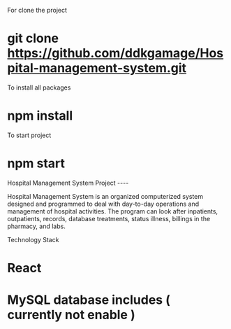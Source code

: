 For clone the project
# git clone https://github.com/ddkgamage/Hospital-management-system.git

To install all packages 
# npm install

To start project
# npm start

Hospital Management System Project ----

Hospital Management System is an organized computerized system designed 
and programmed to deal with day-to-day operations and management of 
hospital activities. The program can look after inpatients, outpatients, 
records, database treatments, status illness, billings in the pharmacy,
and labs.

Technology Stack
# React
# MySQL database includes ( currently not enable )


